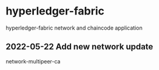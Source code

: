 # hyperledger-fabric
hyperledger-fabric network and chaincode application

## 2022-05-22 Add new network update
network-multipeer-ca